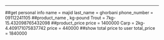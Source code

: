 ----------------
##get personal info
name = majid 
last_name = ghorbani
phone_number = 09112241105
##product_name , kg-pound
Trout = 7kg-15.432098765432098
##product_price
price = 1400000
Carp = 2kg-4.409171075837742
price = 440000
##show total price to user
total_price = 1840000
